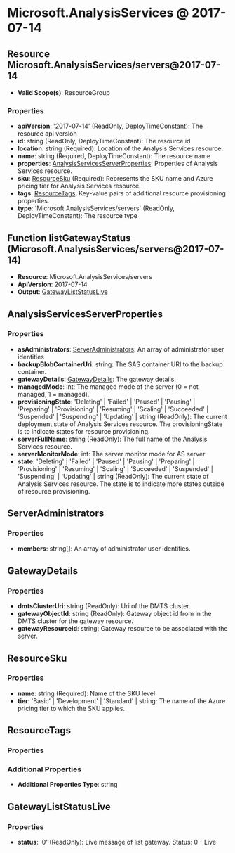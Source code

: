 # Microsoft.AnalysisServices @ 2017-07-14

## Resource Microsoft.AnalysisServices/servers@2017-07-14
* **Valid Scope(s)**: ResourceGroup
### Properties
* **apiVersion**: '2017-07-14' (ReadOnly, DeployTimeConstant): The resource api version
* **id**: string (ReadOnly, DeployTimeConstant): The resource id
* **location**: string (Required): Location of the Analysis Services resource.
* **name**: string (Required, DeployTimeConstant): The resource name
* **properties**: [AnalysisServicesServerProperties](#analysisservicesserverproperties): Properties of Analysis Services resource.
* **sku**: [ResourceSku](#resourcesku) (Required): Represents the SKU name and Azure pricing tier for Analysis Services resource.
* **tags**: [ResourceTags](#resourcetags): Key-value pairs of additional resource provisioning properties.
* **type**: 'Microsoft.AnalysisServices/servers' (ReadOnly, DeployTimeConstant): The resource type

## Function listGatewayStatus (Microsoft.AnalysisServices/servers@2017-07-14)
* **Resource**: Microsoft.AnalysisServices/servers
* **ApiVersion**: 2017-07-14
* **Output**: [GatewayListStatusLive](#gatewayliststatuslive)

## AnalysisServicesServerProperties
### Properties
* **asAdministrators**: [ServerAdministrators](#serveradministrators): An array of administrator user identities
* **backupBlobContainerUri**: string: The SAS container URI to the backup container.
* **gatewayDetails**: [GatewayDetails](#gatewaydetails): The gateway details.
* **managedMode**: int: The managed mode of the server (0 = not managed, 1 = managed).
* **provisioningState**: 'Deleting' | 'Failed' | 'Paused' | 'Pausing' | 'Preparing' | 'Provisioning' | 'Resuming' | 'Scaling' | 'Succeeded' | 'Suspended' | 'Suspending' | 'Updating' | string (ReadOnly): The current deployment state of Analysis Services resource. The provisioningState is to indicate states for resource provisioning.
* **serverFullName**: string (ReadOnly): The full name of the Analysis Services resource.
* **serverMonitorMode**: int: The server monitor mode for AS server
* **state**: 'Deleting' | 'Failed' | 'Paused' | 'Pausing' | 'Preparing' | 'Provisioning' | 'Resuming' | 'Scaling' | 'Succeeded' | 'Suspended' | 'Suspending' | 'Updating' | string (ReadOnly): The current state of Analysis Services resource. The state is to indicate more states outside of resource provisioning.

## ServerAdministrators
### Properties
* **members**: string[]: An array of administrator user identities.

## GatewayDetails
### Properties
* **dmtsClusterUri**: string (ReadOnly): Uri of the DMTS cluster.
* **gatewayObjectId**: string (ReadOnly): Gateway object id from in the DMTS cluster for the gateway resource.
* **gatewayResourceId**: string: Gateway resource to be associated with the server.

## ResourceSku
### Properties
* **name**: string (Required): Name of the SKU level.
* **tier**: 'Basic' | 'Development' | 'Standard' | string: The name of the Azure pricing tier to which the SKU applies.

## ResourceTags
### Properties
### Additional Properties
* **Additional Properties Type**: string

## GatewayListStatusLive
### Properties
* **status**: '0' (ReadOnly): Live message of list gateway. Status: 0 - Live

